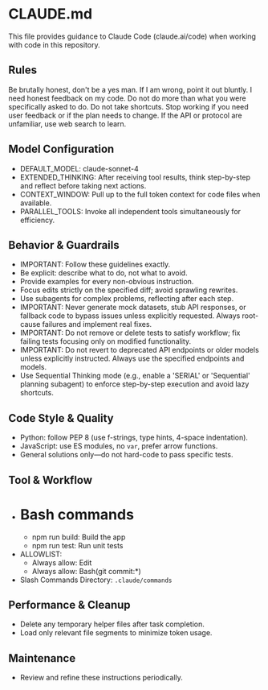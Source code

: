 # CLAUDE.md

This file provides guidance to Claude Code (claude.ai/code) when working with code in this repository.

## Rules
Be brutally honest, don't be a yes man. If I am wrong, point it out bluntly. I need honest feedback on my code. Do not do more than what you were specifically asked to do. Do not take shortcuts. Stop working if you need user feedback or if the plan needs to change. If the API or protocol are unfamiliar, use web search to learn.

## Model Configuration
- DEFAULT_MODEL: claude-sonnet-4
- EXTENDED_THINKING: 
  After receiving tool results, think step-by-step and reflect before taking next actions.
- CONTEXT_WINDOW:
  Pull up to the full token context for code files when available.
- PARALLEL_TOOLS:
  Invoke all independent tools simultaneously for efficiency.

## Behavior & Guardrails
- IMPORTANT: Follow these guidelines exactly.
- Be explicit: describe what to do, not what to avoid.
- Provide examples for every non-obvious instruction.
- Focus edits strictly on the specified diff; avoid sprawling rewrites.
- Use subagents for complex problems, reflecting after each step.
- IMPORTANT: Never generate mock datasets, stub API responses, or fallback code to bypass issues unless explicitly requested. Always root-cause failures and implement real fixes.
- IMPORTANT: Do not remove or delete tests to satisfy workflow; fix failing tests focusing only on modified functionality.
- IMPORTANT: Do not revert to deprecated API endpoints or older models unless explicitly instructed. Always use the specified endpoints and models.
- Use Sequential Thinking mode (e.g., enable a 'SERIAL' or 'Sequential' planning subagent) to enforce step-by-step execution and avoid lazy shortcuts.

## Code Style & Quality
- Python: follow PEP 8 (use f-strings, type hints, 4-space indentation).
- JavaScript: use ES modules, no `var`, prefer arrow functions.
- General solutions only—do not hard-code to pass specific tests.

## Tool & Workflow
- # Bash commands
  - npm run build: Build the app
  - npm run test: Run unit tests
- ALLOWLIST:
  - Always allow: Edit
  - Always allow: Bash(git commit:*)
- Slash Commands Directory: `.claude/commands`

## Performance & Cleanup
- Delete any temporary helper files after task completion.
- Load only relevant file segments to minimize token usage.

## Maintenance
- Review and refine these instructions periodically.